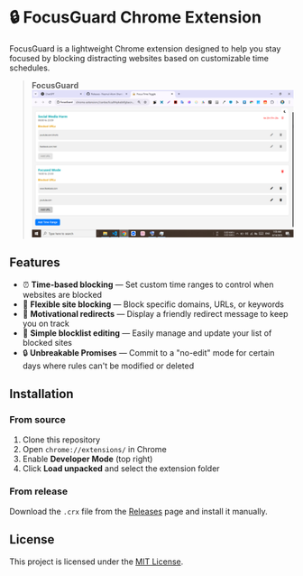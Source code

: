 # 🔒 FocusGuard Chrome Extension

FocusGuard is a lightweight Chrome extension designed to help you stay focused by blocking distracting websites based on customizable time schedules.

>**FocusGuard**
>![Screenshot](Screenshot.png)
## Features
- ⏰ **Time-based blocking** — Set custom time ranges to control when websites are blocked  
- 🛑 **Flexible site blocking** — Block specific domains, URLs, or keywords  
- 📢 **Motivational redirects** — Display a friendly redirect message to keep you on track  
- 🧾 **Simple blocklist editing** — Easily manage and update your list of blocked sites  
- 🔒 **Unbreakable Promises** — Commit to a "no-edit" mode for certain days where rules can't be modified or deleted

## Installation

### From source
1. Clone this repository  
2. Open `chrome://extensions/` in Chrome  
3. Enable **Developer Mode** (top right)  
4. Click **Load unpacked** and select the extension folder  

### From release  
Download the `.crx` file from the [Releases](https://github.com/Nazmul-Alom-Shanto/focus-guard/releases) page and install it manually.

## License

This project is licensed under the [MIT License](./LICENSE).
